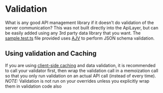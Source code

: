 # Validation
What is any good API management library if it doesn't do validation of the server communication?  This was not built directly into the ApiLayer, but can be easily added using any 3rd party data library that you want.  The [sample.test.ts](./sample.test.ts) file provided uses [AJV](https://ajv.js.org/) to perform JSON schema validation.

## Using validation and Caching
If you are using [client-side caching](../caching) and data validation, it is recommended to call your validator first, then wrap the validation call in a memoization call so that you only run validation on an actual API call (instead of every time).
*NOTE:* Validation is not run on your overrides unless you explicitly wrap them in validation code also